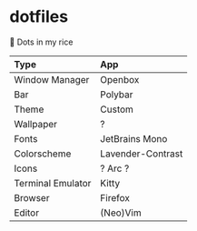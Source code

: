# dotfiles
🍚 Dots in my rice


Type | App
:----|:----
Window Manager | Openbox
Bar | Polybar
Theme | Custom
Wallpaper | ?
Fonts | JetBrains Mono
Colorscheme | Lavender-Contrast
Icons | ? Arc ?
Terminal Emulator | Kitty
Browser | Firefox
Editor | (Neo)Vim
